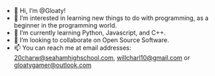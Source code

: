 - 👋 Hi, I’m @Gloaty! 
- 👀 I’m interested in learning new things to do with programming, as a beginner in the programming world. 
- 🌱 I’m currently learning Python, Javascript, and C++.
- 💞️ I’m looking to collaborate on Open Source Software. 
- 📫 You can reach me at email addresses: 20charw@seahamhighschool.com, willcharl10@gmail.com or gloatygamer@outlook.com

<!---
Gloaty/Gloaty is a ✨ special ✨ repository because its `README.md` (this file) appears on your GitHub profile.
You can click the Preview link to take a look at your changes.
--->
